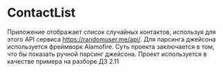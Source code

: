 # ContactList
Приложение отображает список случайных контактов, используя для этого API сервиса https://randomuser.me/api/. Для парсинга джейсона используется фреймворк Alamofire. Суть проекта заключается в том, что бы показать ручной парсинг джейсона. Проект используется в качестве примера на разборе ДЗ 2.11
